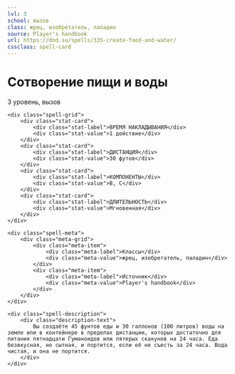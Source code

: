 ```yaml
---
lvl: 3
school: вызов
class: жрец, изобретатель, паладин
source: Player's handbook
url: https://dnd.su/spells/335-create-food-and-water/
cssclass: spell-card
---
```


<div class="spell-container">
    <div class="spell-header">
        <h1 class="spell-name">Сотворение пищи и воды</h1>
        <div class="spell-level">3 уровень, вызов</div>
    </div>
    
    <div class="spell-grid">
        <div class="stat-card">
            <div class="stat-label">ВРЕМЯ НАКЛАДЫВАНИЯ</div>
            <div class="stat-value">1 действие</div>
        </div>
        <div class="stat-card">
            <div class="stat-label">ДИСТАНЦИЯ</div>
            <div class="stat-value">30 футов</div>
        </div>
        <div class="stat-card">
            <div class="stat-label">КОМПОНЕНТЫ</div>
            <div class="stat-value">В, С</div>
        </div>
        <div class="stat-card">
            <div class="stat-label">ДЛИТЕЛЬНОСТЬ</div>
            <div class="stat-value">Мгновенная</div>
        </div>
    </div>
    
    <div class="spell-meta">
        <div class="meta-grid">
            <div class="meta-item">
                <div class="meta-label">Классы</div>
                <div class="meta-value">жрец, изобретатель, паладин</div>
            </div>
            <div class="meta-item">
                <div class="meta-label">Источник</div>
                <div class="meta-value">Player's handbook</div>
            </div>
        </div>
    </div>
    
    <div class="spell-description">
        <div class="description-text">
            Вы создаёте 45 фунтов еды и 30 галлонов (100 литров) воды на земле или в контейнере в пределах дистанции, которых достаточно для питания пятнадцати Гуманоидов или пятерых скакунов на 24 часа. Еда безвкусная, но сытная, и портится, если её не съесть за 24 часа. Вода чистая, и она не портится.
        </div>
    </div>
</div>